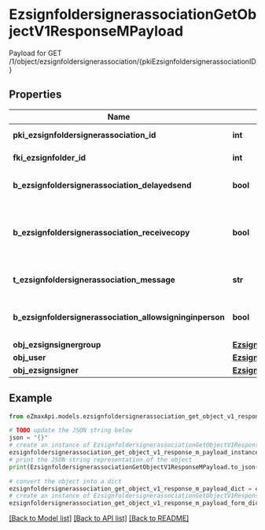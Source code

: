 # EzsignfoldersignerassociationGetObjectV1ResponseMPayload

Payload for GET /1/object/ezsignfoldersignerassociation/{pkiEzsignfoldersignerassociationID}

## Properties

Name | Type | Description | Notes
------------ | ------------- | ------------- | -------------
**pki_ezsignfoldersignerassociation_id** | **int** | The unique ID of the Ezsignfoldersignerassociation | 
**fki_ezsignfolder_id** | **int** | The unique ID of the Ezsignfolder | 
**b_ezsignfoldersignerassociation_delayedsend** | **bool** | If this flag is true the signatory is part of a delayed send. | 
**b_ezsignfoldersignerassociation_receivecopy** | **bool** | If this flag is true. The signatory will receive a copy of every signed Ezsigndocument even if it ain&#39;t required to sign the document. | 
**t_ezsignfoldersignerassociation_message** | **str** | A custom text message that will be added to the email sent. | 
**b_ezsignfoldersignerassociation_allowsigninginperson** | **bool** | If the Ezsignfoldersignerassociation is allowed to sign in person or not | 
**obj_ezsignsignergroup** | [**EzsignsignergroupResponseCompound**](EzsignsignergroupResponseCompound.md) |  | [optional] 
**obj_user** | [**EzsignfoldersignerassociationResponseCompoundUser**](EzsignfoldersignerassociationResponseCompoundUser.md) |  | [optional] 
**obj_ezsignsigner** | [**EzsignsignerResponseCompound**](EzsignsignerResponseCompound.md) |  | [optional] 

## Example

```python
from eZmaxApi.models.ezsignfoldersignerassociation_get_object_v1_response_m_payload import EzsignfoldersignerassociationGetObjectV1ResponseMPayload

# TODO update the JSON string below
json = "{}"
# create an instance of EzsignfoldersignerassociationGetObjectV1ResponseMPayload from a JSON string
ezsignfoldersignerassociation_get_object_v1_response_m_payload_instance = EzsignfoldersignerassociationGetObjectV1ResponseMPayload.from_json(json)
# print the JSON string representation of the object
print(EzsignfoldersignerassociationGetObjectV1ResponseMPayload.to_json())

# convert the object into a dict
ezsignfoldersignerassociation_get_object_v1_response_m_payload_dict = ezsignfoldersignerassociation_get_object_v1_response_m_payload_instance.to_dict()
# create an instance of EzsignfoldersignerassociationGetObjectV1ResponseMPayload from a dict
ezsignfoldersignerassociation_get_object_v1_response_m_payload_form_dict = ezsignfoldersignerassociation_get_object_v1_response_m_payload.from_dict(ezsignfoldersignerassociation_get_object_v1_response_m_payload_dict)
```
[[Back to Model list]](../README.md#documentation-for-models) [[Back to API list]](../README.md#documentation-for-api-endpoints) [[Back to README]](../README.md)


